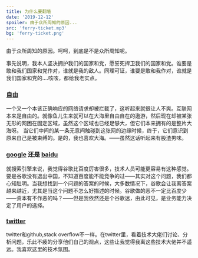 ```yaml
---
title: 为什么要翻墙
date: '2019-12-12'
spoiler: 由于众所周知的原因...
src: 'ferry-ticket.mp3'
bg: 'ferry-ticket.png'
---
```


由于众所周知的原因。呵呵，到底是不是众所周知呢。

事先说明，我本人坚决拥护我们的国家和党，愿誓死捍卫我们的国家和党。谁要是敢和我们国家和党作对，谁就是我的敌人。同理可证，谁要是敢和我作对，谁就是我们国家和党的....咳咳，都给我老实点。

### [自由](https://zh.wikipedia.org/zh-hans/%E8%87%AA%E7%94%B1)
一个又一个本该正确响应的网络请求却被拦截了，这听起来就很让人不爽。互联网本来是自由的。就像鱼儿生来就可以在大海里自由自在的遨游，然后现在却被某张无形的网困在固定区域，虽然这个区域也已经足够大，但它们本来拥有的是整片大海呀。  当它们中间的某一条无意间触碰到这张网的边缘时候，终于，它们意识到原来自己是被束缚的。是的，我也喜欢大海。——虽然这话听起来有股渣男味。

### [google](https://google.com) 还是 [baidu](https://baidu.com)

就搜索引擎来说，我觉得谷歌比百度厉害很多，技术人员可能更容易有这种感觉。要是谷歌没有退出中国，不知道百度能不能竞争的过——其实对这个问题，我们都心知肚明。当我想找到一个问题的答案的时候，大多数情况下，谷歌会让我离答案越来越近，尤其是当这个问题不怎么好描述的时候。谷歌做的恶不一定比百度少——资本有不作恶的吗？——但是我依然还是个谷歌迷，由此可见，是业务能力决定了用户的选择。

### [twitter](https://twitter.com)

twitter和github,stack overflow不一样。在twitter里，看着技术大佬们讨论、分析问题，乐此不疲的分享他们自己的观点，这些让我觉得我离这些技术大佬并不遥远。我喜欢这里的技术氛围。